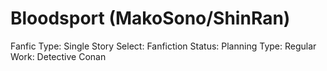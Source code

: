 # Bloodsport (MakoSono/ShinRan)

Fanfic Type: Single Story
Select: Fanfiction
Status: Planning
Type: Regular
Work: Detective Conan